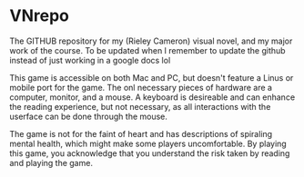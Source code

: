 # VNrepo
The GITHUB repository for my (Rieley Cameron) visual novel, and my major work of the course.
To be updated when I remember to update the github instead of just working in a google docs lol

This game is accessible on both Mac and PC, but doesn't feature a Linus or mobile port for the game. The onl necessary pieces of hardware are a computer, monitor, and a mouse. A keyboard is desireable and can enhance the reading experience, but not necessary, as all interactions with the userface can be done through the mouse.

The game is not for the faint of heart and has descriptions of spiraling mental health, which might make some players uncomfortable. By playing this game, you acknowledge that you understand the risk taken by reading and playing the game.
